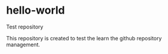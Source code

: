 # hello-world
Test repository

This repository is created to test the learn the github repository management.
